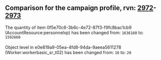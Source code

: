 ## Comparison for the campaign profile, rvn: [2972](https://github.com/PRO100KatYT/FortniteProfileRevisions/tree/main/profiles/campaign/2972%20campaign.json)-[2973](https://github.com/PRO100KatYT/FortniteProfileRevisions/tree/main/profiles/campaign/2973%20campaign.json)

The quantity of item 0f5e70c6-3b6c-4e72-87f3-f9fc8bac1cb9 (AccountResource:personnelxp) has been changed from: `1636160` to: `1592660`
<br><br>
Object level in e0e819a9-05ea-4fd8-94da-9aeea5611278 (Worker:workerbasic_sr_t02) has been changed from: `10` to: `20`
<br><br>
